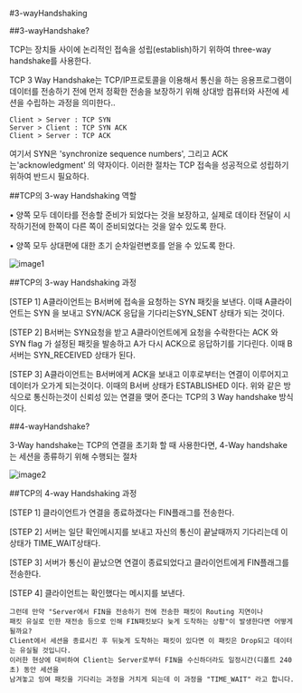 #3-wayHandshaking

##3-wayHandshake?

TCP는 장치들 사이에 논리적인 접속을 성립(establish)하기 위하여 three-way handshake를 사용한다.

TCP 3 Way Handshake는 TCP/IP프로토콜을 이용해서 통신을 하는 응용프로그램이 데이터를 전송하기 전에 
먼저 정확한 전송을 보장하기 위해 상대방 컴퓨터와 사전에 세션을 수립하는 과정을 의미한다..

	Client > Server : TCP SYN
	Server > Client : TCP SYN ACK
	Client > Server : TCP ACK

여기서 SYN은 'synchronize sequence numbers', 그리고 ACK는'acknowledgment' 의 약자이다.
이러한 절차는 TCP 접속을 성공적으로 성립하기 위하여 반드시 필요하다.

##TCP의 3-way Handshaking 역할

• 양쪽 모두 데이타를 전송할 준비가 되었다는 것을 보장하고, 실제로 데이타 전달이 시작하기전에 한쪽이 다른 쪽이 준비되었다는 것을 알수 있도록 한다.

• 양쪽 모두 상대편에 대한 초기 순차일련변호를 얻을 수 있도록 한다. 

![image1](http://cfile9.uf.tistory.com/image/225A964D52F1BB69177202)


##TCP의 3-way Handshaking 과정

[STEP 1]
A클라이언트는 B서버에 접속을 요청하는 SYN 패킷을 보낸다. 이때 A클라이언트는 SYN 을 보내고 SYN/ACK 응답을 기다리는SYN_SENT 상태가 되는 것이다.
 
[STEP 2] 
B서버는 SYN요청을 받고 A클라이언트에게 요청을 수락한다는 ACK 와 SYN flag 가 설정된 패킷을 발송하고 A가 다시 ACK으로 응답하기를 기다린다. 이때 B서버는 SYN_RECEIVED 상태가 된다.
 
[STEP 3]
A클라이언트는 B서버에게 ACK을 보내고 이후로부터는 연결이 이루어지고 데이터가 오가게 되는것이다. 이때의 B서버 상태가 ESTABLISHED 이다.
위와 같은 방식으로 통신하는것이 신뢰성 있는 연결을 맺어 준다는 TCP의 3 Way handshake 방식이다.


##4-wayHandshake?

3-Way handshake는 TCP의 연결을 초기화 할 때 사용한다면, 4-Way handshake는 세션을 종류하기 위해 수행되는 절차

![image2](http://cfile25.uf.tistory.com/image/2152353F52F1C02835CC3B)

##TCP의 4-way Handshaking 과정

[STEP 1]
클라이언트가 연결을 종료하겠다는 FIN플래그를 전송한다.

[STEP 2] 
서버는 일단 확인메시지를 보내고 자신의 통신이 끝날때까지 기다리는데 이 상태가 TIME_WAIT상태다.
 
[STEP 3]
서버가 통신이 끝났으면 연결이 종료되었다고 클라이언트에게 FIN플래그를 전송한다.
 
[STEP 4]
클라이언트는 확인했다는 메시지를 보낸다.


	그런데 만약 "Server에서 FIN을 전송하기 전에 전송한 패킷이 Routing 지연이나 
	패킷 유실로 인한 재전송 등으로 인해 FIN패킷보다 늦게 도착하는 상황"이 발생한다면 어떻게 될까요? 
	Client에서 세션을 종료시킨 후 뒤늦게 도착하는 패킷이 있다면 이 패킷은 Drop되고 데이터는 유실될 것입니다. 
	이러한 현상에 대비하여 Client는 Server로부터 FIN을 수신하더라도 일정시간(디폴트 240초) 동안 세션을 
	남겨놓고 잉여 패킷을 기다리는 과정을 거치게 되는데 이 과정을 "TIME_WAIT" 라고 합니다.




